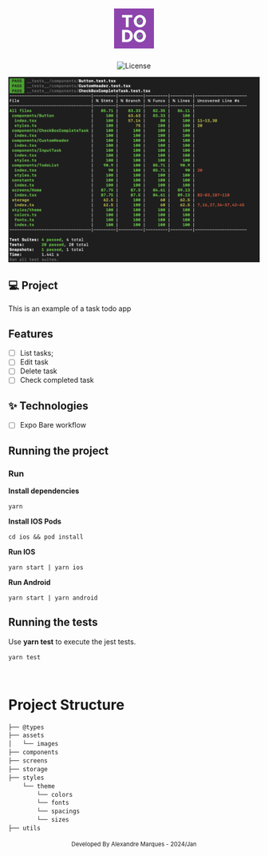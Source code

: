 <h1 align="center">
  <img alt="" height="80" title="" src=".github/logo.png" />
</h1>

<p align="center">
  <img alt="License" src="https://img.shields.io/static/v1?label=license&message=MIT&color=E51C44&labelColor=0A1033">
</p>

![cover](.github/cover_tests.png?style=flat)

## 💻 Project

This is an example of a task todo app

## Features

- [ ] List tasks;
- [ ] Edit task
- [ ] Delete task
- [ ] Check completed task

## ✨ Technologies

- [ ] Expo Bare workflow

## Running the project

### Run

**Install dependencies**

```
yarn
```

**Install IOS Pods**

```
cd ios && pod install
```

**Run IOS**

```
yarn start | yarn ios
```

**Run Android**

```
yarn start | yarn android
```

## Running the tests

Use **yarn test** to execute the jest tests.

```cl
yarn test
```

<br />

# Project Structure

```bash
├── @types
├── assets
│   └── images
├── components
├── screens
├── storage
├── styles
    └── theme
        └── colors
        └── fonts
        └── spacings
        └── sizes
├── utils
```

<div align="center">
  <small>Developed By Alexandre Marques - 2024/Jan</small>
</div>
